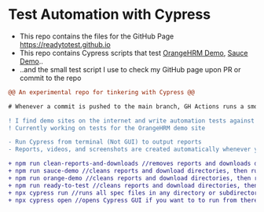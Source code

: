 # Test Automation with Cypress
- This repo contains the files for the GitHub Page https://readytotest.github.io
- This repo contains Cypress scripts that test <a href="https://opensource-demo.orangehrmlive.com">OrangeHRM Demo</a>, <a href="https://www.saucedemo.com">Sauce Demo</a>..
- ..and the small test script I use to check my GitHub page upon PR or commit to the repo

```diff
@@ An experimental repo for tinkering with Cypress @@

# Whenever a commit is pushed to the main branch, GH Actions runs a smoke test against the GH Page

! I find demo sites on the internet and write automation tests against them
! Currently working on tests for the OrangeHRM demo site

- Run Cypress from terminal (Not GUI) to output reports
- Reports, videos, and screenshots are created automatically whenever you run Cypress from terminal

+ npm run clean-reports-and-downloads //removes reports and downloads directories and recreates them
+ npm run sauce-demo //cleans reports and download directories, then runs tests against Sauce Demo site
+ npm run orange-demo //cleans reports and download directories, then runs tests against OrangeHRM demo site
+ npm run ready-to-test //cleans reports and download directories, then runs tests against my GitHub page
+ npx cypress run //runs all spec files in any directory or subdirectory in this project
+ npx cypress open //opens Cypress GUI if you want to to run from there
```
